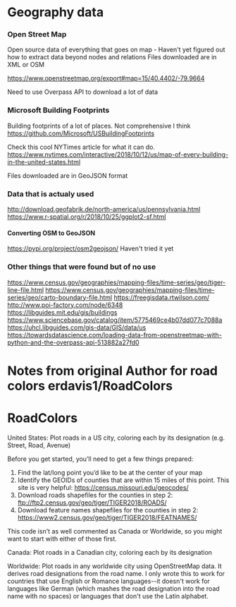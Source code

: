 # Geography data

### Open Street Map

Open source data of everything that goes on map - Haven't yet figured out how to extract data beyond nodes and relations
Files downloaded are in XML or OSM

https://www.openstreetmap.org/export#map=15/40.4402/-79.9664

Need to use Overpass API to download a lot of data


### Microsoft Building Footprints

Building footprints of a lot of places. Not comprehensive I think
https://github.com/Microsoft/USBuildingFootprints


Check this cool NYTimes article for what it can do.
https://www.nytimes.com/interactive/2018/10/12/us/map-of-every-building-in-the-united-states.html

Files downloaded are in GeoJSON format

### Data that is actualy used
http://download.geofabrik.de/north-america/us/pennsylvania.html
https://www.r-spatial.org/r/2018/10/25/ggplot2-sf.html


#### Converting OSM to GeoJSON

https://pypi.org/project/osm2geojson/
Haven't tried it yet

### Other things that were found but of no use
https://www.census.gov/geographies/mapping-files/time-series/geo/tiger-line-file.html
https://www.census.gov/geographies/mapping-files/time-series/geo/carto-boundary-file.html
https://freegisdata.rtwilson.com/
http://www.poi-factory.com/node/6348
https://libguides.mit.edu/gis/buildings
https://www.sciencebase.gov/catalog/item/5775469ce4b07dd077c7088a
https://uhcl.libguides.com/gis-data/GIS/data/us
https://towardsdatascience.com/loading-data-from-openstreetmap-with-python-and-the-overpass-api-513882a27fd0



# Notes from original Author for road colors erdavis1/RoadColors
# RoadColors

United States:
Plot roads in a US city, coloring each by its designation (e.g. Street, Road, Avenue)

Before you get started, you’ll need to get a few things prepared:

1. Find the lat/long point you’d like to be at the center of your map
2. Identify the GEOIDs of counties that are within 15 miles of this point. This site is very helpful: https://census.missouri.edu/geocodes/
3. Download roads shapefiles for the counties in step 2: 
ftp://ftp2.census.gov/geo/tiger/TIGER2018/ROADS/
4. Download feature names shapefiles for the counties in step 2: https://www2.census.gov/geo/tiger/TIGER2018/FEATNAMES/

This code isn't as well commented as Canada or Worldwide, so you might want to start with either of those first.

Canada:
Plot roads in a Canadian city, coloring each by its designation

Worldwide:
Plot roads in any worldwide city using OpenStreetMap data. It derives road designations from the road name. I only wrote this to work for countries that use English or Romance languages--it doesn't work for languages like German (which mashes the road designation into the road name with no spaces) or languages that don't use the Latin alphabet.
